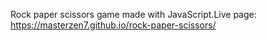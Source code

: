 Rock paper scissors game made with JavaScript.Live page: https://masterzen7.github.io/rock-paper-scissors/